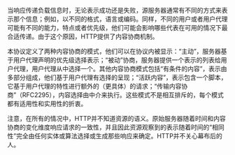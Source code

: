当响应传递负载信息时，无论表示成功还是失败，源服务器通常有不同的方式来表示那个信息；例如，以不同的格式，语言或编码。同样，不同的用户或者用户代理可能有不同的能力，特点或者优先级，他们可能会影响哪些代表在可用的情况下最合适传递。由于这个原因，HTTP提供了内容协商机制。

本协议定义了两种内容协商的模式，他们可以在协议内被显示：“主动”，服务器基于用户代理声明的优先级选择表示；“被动”协商，服务器提供一个表示的列表给用户代理，用户代理从中选择一个。其他内容协商模式包括“有条件的内容”，表示由多部分组成，他们基于用户代理有选择的呈现；“活跃内容”，表示包含一个脚本，它基于用户代理的特性进行额外的（更具体）的请求；“传输内容协商”（RFC2295），内容选择由中介来执行。这些模式不是相互排斥的，每个模式都有适用性和实用性的折衷。

注意，在所有的情况中，HTTP并不知道资源的语义。原始服务器随着时间和内容协商的变化维度响应请求的一致性，并且因此资源观察到的表示随着时间的“相同性”完全由任何实体或算法选择或生成那些响应来确定。HTTP并不关心幕布后的人。